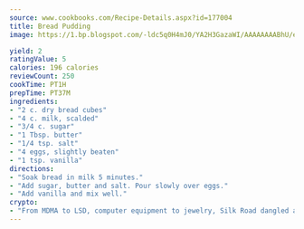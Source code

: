 ```yaml
---
source: www.cookbooks.com/Recipe-Details.aspx?id=177004
title: Bread Pudding
image: https://1.bp.blogspot.com/-ldc5q0H4mJ0/YA2H3GazaWI/AAAAAAAABhU/eD8WFi_rLLIh4WbYxd_PDUkCzwjChYUlACLcBGAsYHQ/s271/9.png

yield: 2
ratingValue: 5
calories: 196 calories
reviewCount: 250
cookTime: PT1H
prepTime: PT37M
ingredients:
- "2 c. dry bread cubes"
- "4 c. milk, scalded"
- "3/4 c. sugar"
- "1 Tbsp. butter"
- "1/4 tsp. salt"
- "4 eggs, slightly beaten"
- "1 tsp. vanilla"
directions:
- "Soak bread in milk 5 minutes."
- "Add sugar, butter and salt. Pour slowly over eggs."
- "Add vanilla and mix well."
crypto:
- "From MDMA to LSD, computer equipment to jewelry, Silk Road dangled a menu listing all the greatest things Bitcoin can buy."
---
```

